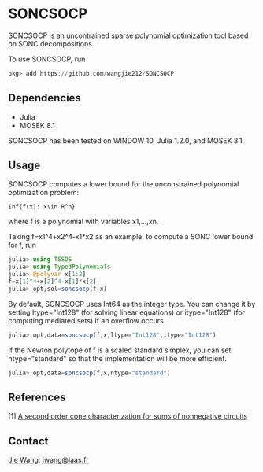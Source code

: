 # SONCSOCP
SONCSOCP is an uncontrained sparse polynomial optimization tool based on SONC decompositions.

To use SONCSOCP, run
```Julia
pkg> add https://github.com/wangjie212/SONCSOCP
 ```

## Dependencies
- Julia
- MOSEK 8.1

SONCSOCP has been tested on WINDOW 10, Julia 1.2.0, and MOSEK 8.1.
## Usage
SONCSOCP computes a lower bound for the unconstrained polynomial optimization problem:
```
Inf{f(x): x\in R^n}
```
where f is a polynomial with variables x1,...,xn.

Taking f=x1^4+x2^4-x1\*x2 as an example, to compute a SONC lower bound for f, run
```Julia
julia> using TSSOS
julia> using TypedPolynomials
julia> @polyvar x[1:2]
f=x[1]^4+x[2]^4-x[1]*x[2]
julia> opt,sol=soncsocp(f,x)
```
By default, SONCSOCP uses Int64 as the integer type. You can change it by setting ltype="Int128" (for solving linear equations) or itype="Int128" (for computing mediated sets) if an overflow occurs.
```Julia
julia> opt,data=soncsocp(f,x,ltype="Int128",itype="Int128")
```

If the Newton polytope of f is a scaled standard simplex, you can set ntype="standard" so that the implementation will be more efficient.
```Julia
julia> opt,data=soncsocp(f,x,ntype="standard")
```

## References
[1] [A second order cone characterization for sums of nonnegative circuits](https://arxiv.org/abs/1906.06179)  

## Contact
[Jie Wang](https://wangjie212.github.io/jiewang/): jwang@laas.fr
